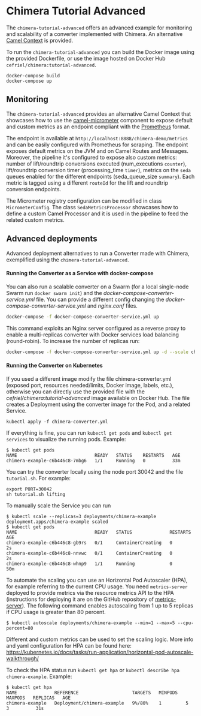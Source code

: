 # Chimera Tutorial Advanced

The `chimera-tutorial-advanced` offers an advanced example for monitoring and scalability of a converter implemented with Chimera. An alternative [Camel Context](camel-context.xml) is provided.

To run the `chimera-tutorial-advanced` you can build the Docker image using the provided Dockerfile, or use the image hosted on Docker Hub `cefriel/chimera:tutorial-advanced`.
```
docker-compose build
docker-compose up
```

## Monitoring
The `chimera-tutorial-advanced` provides an alternative Camel Context that showcases how to use the [camel-micrometer](https://camel.apache.org/components/latest/micrometer-component.html) component to expose default and custom metrics as an endpoint compliant with the [Prometheus](https://prometheus.io/) format.

The endpoint is available at `http://localhost:8888/chimera-demo/metrics` and can be easily configured with Prometheus for scraping. The endpoint exposes default metrics on the JVM and on Camel Routes and Messages. Moreover, the pipeline it's configured to expose also custom metrics: number of lift/roundtrip conversions executed (num_executions `counter`), lift/roundtrip conversion timer (processing_time `timer`), metrics on the `seda` queues enabled for the different endpoints (seda_queue_size `summary`). Each metric is tagged using a different `routeId` for the lift and roundtrip conversion endpoints.

The Micrometer registry configuration can be modified in class `MicrometerConfig`. The class `SedaMetricsProcessor` showcases how to define a custom Camel Processor and it is used in the pipeline to feed the related custom metrics.


## Advanced deployments

Advanced deployment alternatives to run a Converter made with Chimera, exemplified using the `chimera-tutorial-advanced`.

#### Running the Converter as a Service with docker-compose

You can also run a scalable converter on a Swarm (for a local single-node Swarm run `docker swarm init`)  and the _docker-compose-converter-service.yml_ file. You can provide a different config changing the  _docker-compose-converter-service.yml_ and _nginx.conf_ files.
```bash
docker-compose -f docker-compose-converter-service.yml up
```
This command exploits an Nginx server configured as a reverse proxy to enable a multi-replicas converter with Docker services load balancing (round-robin). 
To increase the number of replicas run:
```bash
docker-compose -f docker-compose-converter-service.yml up -d --scale chimera-example=3
```

#### Running the Converter on Kubernetes

If you used a different image modify the file chimera-converter.yml (exposed port, resources needed/limits, Docker image, labels, etc.), otherwise you can directly use the provided file with the  _cefriel/chimera:tutorial-advanced_ image available on Docker Hub. The file creates a Deployment using the converter image for the Pod, and a related Service.
```
kubectl apply -f chimera-converter.yml
```
If everything is fine, you can run `kubectl get pods` and `kubectl get services` to visualize the running pods. Example:
```
$ kubectl get pods
NAME                             READY   STATUS    RESTARTS   AGE
chimera-example-c6b446c8-7mbg6   1/1     Running   0          33m
```
You can try the converter locally using the node port 30042 and the file `tutorial.sh`. For example:
```
export PORT=30042
sh tutorial.sh lifting
```
To manually scale the Service you can run
```
$ kubectl scale --replicas=3 deployments/chimera-example
deployment.apps/chimera-example scaled
$ kubectl get pods
NAME                             READY   STATUS              RESTARTS   AGE
chimera-example-c6b446c8-gb9rs   0/1     ContainerCreating   0          2s
chimera-example-c6b446c8-nnvwc   0/1     ContainerCreating   0          2s
chimera-example-c6b446c8-whnp9   1/1     Running             0          50m
```
To automate the scaling you can use an Horizontal Pod Autoscaler (HPA), for example referring to the current CPU usage. You need `metrics-server` deployed to provide metrics via the resource metrics API to the HPA (instructions for deploying it are on the GitHub repository of [metrics-server](https://github.com/kubernetes-incubator/metrics-server/)). The following command enables autoscaling from 1 up to 5 replicas if CPU usage is greater than 80 percent.
```
$ kubectl autoscale deployments/chimera-example --min=1 --max=5 --cpu-percent=80
```
Different and custom metrics can be used to set the scaling logic. More info and yaml configuration for HPA can be found here: https://kubernetes.io/docs/tasks/run-application/horizontal-pod-autoscale-walkthrough/ 

To check the HPA status run `kubectl get hpa` or `kubectl describe hpa chimera-example`. Example:
```
$ kubectl get hpa
NAME              REFERENCE                    TARGETS   MINPODS   MAXPODS   REPLICAS   AGE
chimera-example   Deployment/chimera-example   9%/80%    1         5         3          31s
```
